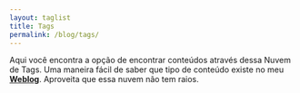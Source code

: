 ```yaml
---
layout: taglist
title: Tags
permalink: /blog/tags/
---
```


Aqui você encontra a opção de encontrar conteúdos através dessa Nuvem de Tags. Uma maneira fácil de saber que tipo de conteúdo existe no meu
[**Weblog**]({{site.url}}{{site.baseurl}}/blog/). Aproveita que essa nuvem não tem raios.
